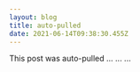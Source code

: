 ```yaml
---
layout: blog
title: auto-pulled
date: 2021-06-14T09:38:30.455Z
---
```

This post was auto-pulled ... ... ...